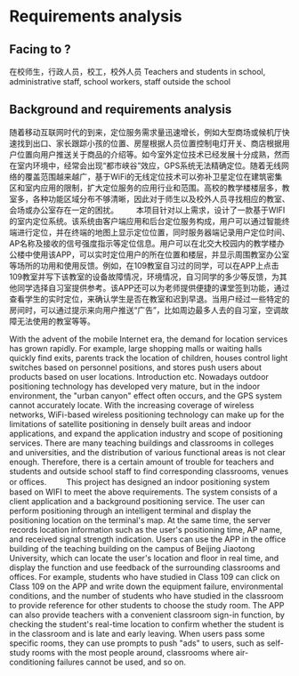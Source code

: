 # Requirements analysis
## Facing to ?
在校师生，行政人员，校工，校外人员
Teachers and students in school, administrative staff, school workers, staff outside the school

## Background and requirements analysis
随着移动互联网时代的到来，定位服务需求量迅速增长，例如大型商场或候机厅快速找到出口、家长跟踪小孩的位置、房屋根据人员位置控制电灯开关、商店根据用户位置向用户推送关于商品的介绍等。如今室外定位技术已经发展十分成熟，然而在室内环境中，经常会出现“都市峡谷”效应，GPS系统无法精确定位。随着无线网络的覆盖范围越来越广，基于WiFi的无线定位技术可以弥补卫星定位在建筑密集区和室内应用的限制，扩大定位服务的应用行业和范围。高校的教学楼楼层多，教室多，各种功能区域分布不够清晰，因此对于师生以及校外人员寻找相应的教室、会场或办公室存在一定的困扰。
　　本项目针对以上需求，设计了一款基于WIFI的室内定位系统。该系统由客户端应用和后台定位服务构成，用户可以通过智能终端进行定位，并在终端的地图上显示定位位置，同时服务器端记录用户定位时间、AP名称及接收的信号强度指示等定位信息。用户可以在北交大校园内的教学楼办公楼中使用该APP，可以实时定位用户的所在位置和楼层，并显示周围教室办公室等场所的功用和使用反馈。例如，在109教室自习过的同学，可以在APP上点击109教室并写下该教室的设备故障情况，环境情况，自习同学的多少等反馈，为其他同学选择自习室提供参考。该APP还可以为老师提供便捷的课堂签到功能，通过查看学生的实时定位，来确认学生是否在教室和迟到早退。当用户经过一些特定的房间时，可以通过提示来向用户推送“广告”，比如周边最多人去的自习室，空调故障无法使用的教室等等。
  
With the advent of the mobile Internet era, the demand for location services has grown rapidly. For example, large shopping malls or waiting halls quickly find exits, parents track the location of children, houses control light switches based on personnel positions, and stores push users about products based on user locations. Introduction etc. Nowadays outdoor positioning technology has developed very mature, but in the indoor environment, the "urban canyon" effect often occurs, and the GPS system cannot accurately locate. With the increasing coverage of wireless networks, WiFi-based wireless positioning technology can make up for the limitations of satellite positioning in densely built areas and indoor applications, and expand the application industry and scope of positioning services. There are many teaching buildings and classrooms in colleges and universities, and the distribution of various functional areas is not clear enough. Therefore, there is a certain amount of trouble for teachers and students and outside school staff to find corresponding classrooms, venues or offices.
　　 This project has designed an indoor positioning system based on WIFI to meet the above requirements. The system consists of a client application and a background positioning service. The user can perform positioning through an intelligent terminal and display the positioning location on the terminal's map. At the same time, the server records location information such as the user's positioning time, AP name, and received signal strength indication. Users can use the APP in the office building of the teaching building on the campus of Beijing Jiaotong University, which can locate the user's location and floor in real time, and display the function and use feedback of the surrounding classrooms and offices. For example, students who have studied in Class 109 can click on Class 109 on the APP and write down the equipment failure, environmental conditions, and the number of students who have studied in the classroom to provide reference for other students to choose the study room. The APP can also provide teachers with a convenient classroom sign-in function, by checking the student's real-time location to confirm whether the student is in the classroom and is late and early leaving. When users pass some specific rooms, they can use prompts to push "ads" to users, such as self-study rooms with the most people around, classrooms where air-conditioning failures cannot be used, and so on.
